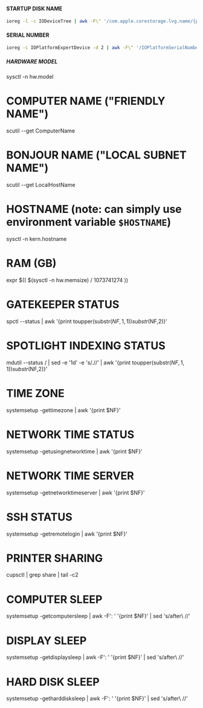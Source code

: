 
#### STARTUP DISK NAME
```bash
ioreg -l -c IODeviceTree | awk -F\" '/com.apple.corestorage.lvg.name/{print $(NF-1)}'
```
#### SERIAL NUMBER
```bash
ioreg -c IOPlatformExpertDevice -d 2 | awk -F\" '/IOPlatformSerialNumber/{print $(NF-1)}'
```
##### HARDWARE MODEL
sysctl -n hw.model

# COMPUTER NAME ("FRIENDLY NAME")
scutil --get ComputerName

# BONJOUR NAME ("LOCAL SUBNET NAME")
scutil --get LocalHostName

# HOSTNAME (note: can simply use environment variable `$HOSTNAME`)
sysctl -n kern.hostname

# RAM (GB)
expr $(( $(sysctl -n hw.memsize) / 1073741274 ))

# GATEKEEPER STATUS
spctl --status | awk '{print toupper(substr($NF,1,1)) substr($NF,2)}'

# SPOTLIGHT INDEXING STATUS
mdutil --status / | sed -e '1d' -e 's/\.//' | awk '{print toupper(substr($NF,1,1)) substr($NF,2)}'

# TIME ZONE
systemsetup -gettimezone | awk '{print $NF}'

# NETWORK TIME STATUS
systemsetup -getusingnetworktime | awk '{print $NF}'

# NETWORK TIME SERVER
systemsetup -getnetworktimeserver | awk '{print $NF}'

# SSH STATUS
systemsetup -getremotelogin | awk '{print $NF}'

# PRINTER SHARING
cupsctl | grep share | tail -c2

# COMPUTER SLEEP
systemsetup -getcomputersleep | awk -F': ' '{print $NF}' | sed 's/after\ //'

# DISPLAY SLEEP
systemsetup -getdisplaysleep | awk -F': ' '{print $NF}' | sed 's/after\ //'

# HARD DISK SLEEP
systemsetup -getharddisksleep | awk -F': ' '{print $NF}' | sed 's/after\ //'
